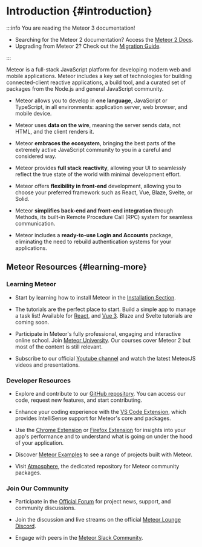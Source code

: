 # Introduction {#introduction}

:::info You are reading the Meteor 3 documentation!

- Searching for the Meteor 2 documentation? Access the [Meteor 2 Docs](https://v2-docs.meteor.com/).
- Upgrading from Meteor 2? Check out the [Migration Guide](https://v3-migration-docs.meteor.com/).

:::

Meteor is a full-stack JavaScript platform for developing modern web and mobile applications. Meteor includes a key set of technologies for building connected-client reactive applications, a build tool, and a curated set of packages from the Node.js and general JavaScript community.

- Meteor allows you to develop in **one language**, JavaScript or TypeScript, in all environments: application server, web browser, and mobile device.

- Meteor uses **data on the wire**, meaning the server sends data, not HTML, and the client renders it.

- Meteor **embraces the ecosystem**, bringing the best parts of the extremely active JavaScript community to you in a careful and considered way.

- Meteor provides **full stack reactivity**, allowing your UI to seamlessly reflect the true state of the world with minimal development effort.

- Meteor offers **flexibility in front-end** development, allowing you to choose your preferred framework such as React, Vue, Blaze, Svelte, or Solid.

- Meteor **simplifies back-end and front-end integration** through Methods, its built-in Remote Procedure Call (RPC) system for seamless communication.

- Meteor includes a **ready-to-use Login and Accounts** package, eliminating the need to rebuild authentication systems for your applications.

## Meteor Resources {#learning-more}

### Learning Meteor

- Start by learning how to install Meteor in the [Installation Section](/about/install.html).

- The tutorials are the perfect place to start. Build a simple app to manage a task list! Available for [React](/tutorials/react/index.html), and [Vue 3](/tutorials/vue/meteorjs3-vue3-vue-meteor-tracker.html). Blaze and Svelte tutorials are coming soon.

- Participate in Meteor's fully professional, engaging and interactive online school. Join [Meteor University](https://university.meteor.com/). Our courses cover Meteor 2 but most of the content is still relevant.

- Subscribe to our official [Youtube channel](https://www.youtube.com/@meteorsoftware) and watch the latest MeteorJS videos and presentations.

### Developer Resources

- Explore and contribute to our [GitHub repository](https://github.com/meteor). You can access our code, request new features, and start contributing.

- Enhance your coding experience with the [VS Code Extension](https://marketplace.visualstudio.com/items?itemName=meteor-toolbox.meteor-toolbox), which provides IntelliSense support for Meteor's core and packages.

- Use the [Chrome Extension](https://chrome.google.com/webstore/detail/meteor-devtools-evolved/ibniinmoafhgbifjojidlagmggecmpgf) or [Firefox Extension](https://addons.mozilla.org/en-US/firefox/addon/meteor-devtools-evolved/) for insights into your app's performance and to understand what is going on under the hood of your application.

- Discover [Meteor Examples](https://github.com/meteor/examples) to see a range of projects built with Meteor.

- Visit [Atmosphere](https://atmospherejs.com), the dedicated repository for Meteor community packages.

### Join Our Community

- Participate in the [Official Forum](https://forums.meteor.com) for project news, support, and community discussions.

- Join the discussion and live streams on the official [Meteor Lounge Discord](https://discord.gg/hZkTCaVjmT).

- Engage with peers in the [Meteor Slack Community](https://join.slack.com/t/meteor-community/shared_invite/enQtODA0NTU2Nzk5MTA3LWY5NGMxMWRjZDgzYWMyMTEyYTQ3MTcwZmU2YjM5MTY3MjJkZjQ0NWRjOGZlYmIxZjFlYTA5Mjg4OTk3ODRiOTc).
